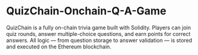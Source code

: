 # QuizChain-Onchain-Q-A-Game
QuizChain is a fully on-chain trivia game built with Solidity. Players can join quiz rounds, answer multiple-choice questions, and earn points for correct answers. All logic — from question storage to answer validation — is stored and executed on the Ethereum blockchain.
